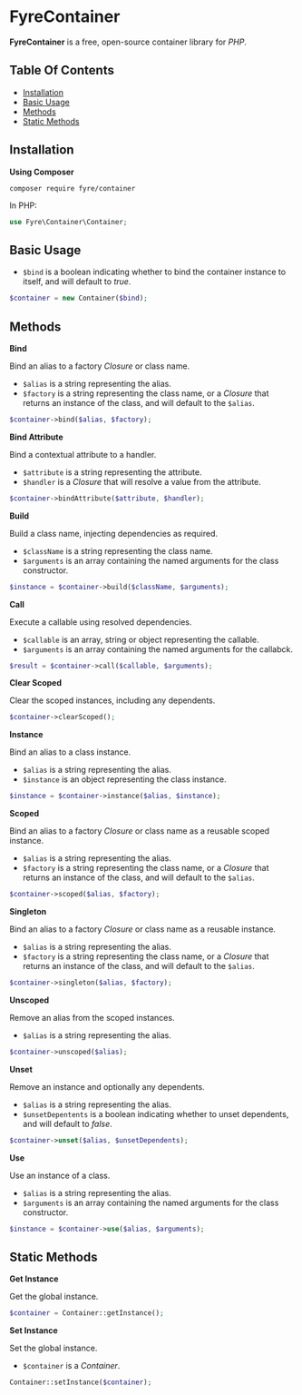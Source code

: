 # FyreContainer

**FyreContainer** is a free, open-source container library for *PHP*.


## Table Of Contents
- [Installation](#installation)
- [Basic Usage](#basic-usage)
- [Methods](#methods)
- [Static Methods](#static-methods)



## Installation

**Using Composer**

```
composer require fyre/container
```

In PHP:

```php
use Fyre\Container\Container;
```


## Basic Usage

- `$bind` is a boolean indicating whether to bind the container instance to itself, and will default to *true*.

```php
$container = new Container($bind);
```


## Methods

**Bind**

Bind an alias to a factory *Closure* or class name.

- `$alias` is a string representing the alias.
- `$factory` is a string representing the class name, or a *Closure* that returns an instance of the class, and will default to the `$alias`.

```php
$container->bind($alias, $factory);
```

**Bind Attribute**

Bind a contextual attribute to a handler.

- `$attribute` is a string representing the attribute.
- `$handler` is a *Closure* that will resolve a value from the attribute.

```php
$container->bindAttribute($attribute, $handler);
```

**Build**

Build a class name, injecting dependencies as required.

- `$className` is a string representing the class name.
- `$arguments` is an array containing the named arguments for the class constructor.

```php
$instance = $container->build($className, $arguments);
```

**Call**

Execute a callable using resolved dependencies.

- `$callable` is an array, string or object representing the callable.
- `$arguments` is an array containing the named arguments for the callabck.

```php
$result = $container->call($callable, $arguments);
```

**Clear Scoped**

Clear the scoped instances, including any dependents.

```php
$container->clearScoped();
```

**Instance**

Bind an alias to a class instance.

- `$alias` is a string representing the alias.
- `$instance` is an object representing the class instance.

```php
$instance = $container->instance($alias, $instance);
```

**Scoped**

Bind an alias to a factory *Closure* or class name as a reusable scoped instance.

- `$alias` is a string representing the alias.
- `$factory` is a string representing the class name, or a *Closure* that returns an instance of the class, and will default to the `$alias`.

```php
$container->scoped($alias, $factory);
```

**Singleton**

Bind an alias to a factory *Closure* or class name as a reusable instance.

- `$alias` is a string representing the alias.
- `$factory` is a string representing the class name, or a *Closure* that returns an instance of the class, and will default to the `$alias`.

```php
$container->singleton($alias, $factory);
```

**Unscoped**

Remove an alias from the scoped instances.

- `$alias` is a string representing the alias.

```php
$container->unscoped($alias);
```

**Unset**

Remove an instance and optionally any dependents.

- `$alias` is a string representing the alias.
- `$unsetDepentents` is a boolean indicating whether to unset dependents, and will default to *false*.

```php
$container->unset($alias, $unsetDependents);
```

**Use**

Use an instance of a class.

- `$alias` is a string representing the alias.
- `$arguments` is an array containing the named arguments for the class constructor.

```php
$instance = $container->use($alias, $arguments);
```


## Static Methods

**Get Instance**

Get the global instance.

```php
$container = Container::getInstance();
```

**Set Instance**

Set the global instance.

- `$container` is a *Container*.

```php
Container::setInstance($container);
```